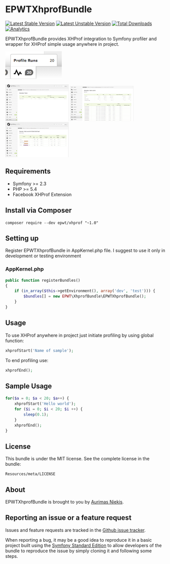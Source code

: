 EPWTXhprofBundle
================

[![Latest Stable Version](https://poser.pugx.org/epwt/xhprof/version.svg)](https://packagist.org/packages/epwt/xhprof) [![Latest Unstable Version](https://poser.pugx.org/epwt/xhprof/v/unstable.svg)](//packagist.org/packages/epwt/xhprof) [![Total Downloads](https://poser.pugx.org/epwt/xhprof/downloads.svg)](https://packagist.org/packages/epwt/xhprof) [![Analytics](https://ga-beacon.appspot.com/UA-62064081-1/gcds/epwt-xhprof)](https://github.com/igrigorik/ga-beacon)

EPWTXhprofBundle provides XHProf integration to Symfony profiler and wrapper for XHProf simple usage anywhere in project.

[![Toolbar](Resources/meta/toolbar.small.png?raw=true "Toolbar")](Resources/meta/toolbar.png)

[![Samples List](Resources/meta/samples_list.small.png?raw=true "Samples List")](Resources/meta/samples_list.png) [![Sample Runs](Resources/meta/sample_runs.small.png?raw=true "Sample Runs")](Resources/meta/sample_runs.png) [![Sample Run](Resources/meta/sample_run.small.png?raw=true "Sample Run")](Resources/meta/sample_run.png)

## Requirements

 * Symfony >= 2.3
 * PHP >= 5.4
 * Facebook XHProf Extension

## Install via Composer

```
composer require --dev epwt/xhprof "~1.0"
```

## Setting up

Register EPWTXhprofBundle in AppKernel.php file. I suggest to use it only in development or testing environment

### AppKernel.php

```php
public function registerBundles()
{
	if (in_array($this->getEnvironment(), array('dev', 'test'))) {
		$bundles[] = new EPWT\XhprofBundle\EPWTXhprofBundle();
	}
}
```


## Usage

To use XHProf anywhere in project just initiate profiling by using global function:

```php
xhprofStart('Name of sample');
```

To end profiling use:

```php
xhprofEnd();
```

## Sample Usage

```php
for($a = 0; $a < 20; $a++) {
    xhprofStart('Hello world');
    for ($i = 0; $i < 20; $i ++) {
        sleep(0.1);
    }
    xhprofEnd();
}
```

License
-------

This bundle is under the MIT license. See the complete license in the bundle:

    Resources/meta/LICENSE

About
-----

EPWTXhprofBundle is brought to you by [Aurimas Niekis](https://github.com/gcds).

Reporting an issue or a feature request
---------------------------------------

Issues and feature requests are tracked in the [Github issue tracker](https://github.com/gcds/epwt-xhprof/issues).

When reporting a bug, it may be a good idea to reproduce it in a basic project
built using the [Symfony Standard Edition](https://github.com/symfony/symfony-standard)
to allow developers of the bundle to reproduce the issue by simply cloning it
and following some steps.